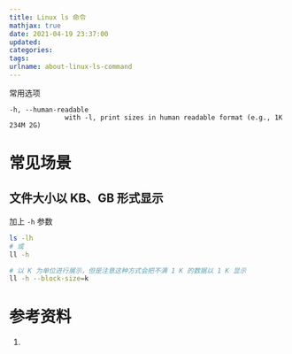 ```yaml
---
title: Linux ls 命令
mathjax: true
date: 2021-04-19 23:37:00
updated:
categories:
tags:
urlname: about-linux-ls-command
---
```




<!-- more -->



常用选项

```
-h, --human-readable
              with -l, print sizes in human readable format (e.g., 1K 234M 2G)
```



# 常见场景

## 文件大小以 KB、GB 形式显示

加上 `-h` 参数

```sh
ls -lh
# 或
ll -h

# 以 K 为单位进行展示，但是注意这种方式会把不满 1 K 的数据以 1 K 显示
ll -h --block-size=k
```



# 参考资料

1. 

